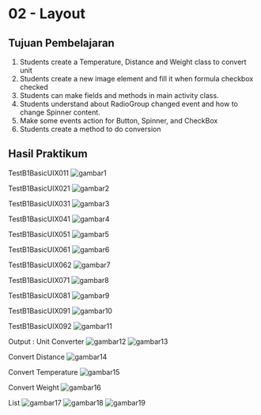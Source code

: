 # 02 - Layout

## Tujuan Pembelajaran

1. Students create a Temperature, Distance and Weight class to convert unit
2. Students create a new image element and fill it when formula checkbox
checked
3. Students can make fields and methods in main activity class.
4. Students understand about RadioGroup changed event and how to
change Spinner content.
5. Make some events action for Button, Spinner, and CheckBox
6. Students create a method to do conversion



## Hasil Praktikum

TestB1BasicUIX011
![gambar1](img/B1-011.JPG)

TestB1BasicUIX021
![gambar2](img/B1-021.JPG)

TestB1BasicUIX031
![gambar3](img/B1-031.JPG)

TestB1BasicUIX041
![gambar4](img/B1-041.JPG)

TestB1BasicUIX051
![gambar5](img/B1-051.JPG)

TestB1BasicUIX061
![gambar6](img/B1-061.JPG)

TestB1BasicUIX062
![gambar7](img/B1-062.JPG)

TestB1BasicUIX071
![gambar8](img/B1-071.JPG)

TestB1BasicUIX081
![gambar9](img/B1-081.JPG)

TestB1BasicUIX091
![gambar10](img/B1-091.JPG)

TestB1BasicUIX092
![gambar11](img/B1-092.JPG)

Output :
Unit Converter
![gambar12](img/unitconverter.jpg)
![gambar13](img/showformula.jpg)

Convert Distance
![gambar14](img/convDistance.jpg)

Convert Temperature
![gambar15](img/convTemperature.jpg)

Convert Weight
![gambar16](img/convDistance.jpg)

List
![gambar17](img/distance.jpg)
![gambar18](img/temperature.jpg)
![gambar19](img/weight.jpg)
